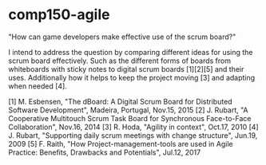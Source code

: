 # comp150-agile
"How can game developers make effective use of the scrum board?"

I intend to address the question by comparing different ideas for using the scrum board effectively. Such as the different forms of boards from whiteboards with sticky notes to digital scrum boards [1][2][5] and their uses.
Additionally how it helps to keep the project moving [3] and adapting when needed [4].


[1] M. Esbensen, "The dBoard: A Digital Scrum Board for Distributed Software Development", Madeira, Portugal, Nov.15, 2015
[2] J. Rubart, "A Cooperative Multitouch Scrum Task Board for Synchronous Face-to-Face Collaboration", Nov.16, 2014
[3] R. Hoda, "Agility in context", Oct.17, 2010
[4] J. Rubart, "Supporting daily scrum meetings with change structure", Jun.19, 2009
[5] F. Raith, "How Project-management-tools are used in Agile Practice: Benefits, Drawbacks and Potentials", Jul.12, 2017
